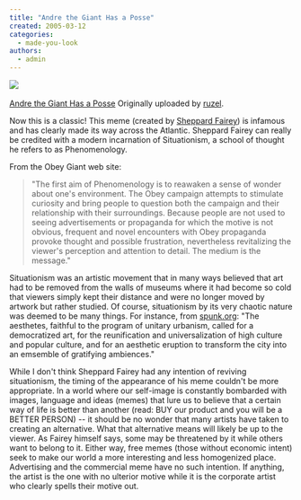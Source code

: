 ```yaml
---
title: "Andre the Giant Has a Posse"
created: 2005-03-12
categories: 
  - made-you-look
authors: 
  - admin
---
```


[![](assets/images/6203559_9c12d44f16_m.jpg)](http://www.flickr.com/photos/58454155@N00/6203559/ "photo sharing") 

[Andre the Giant Has a Posse](http://www.flickr.com/photos/58454155@N00/6203559/) Originally uploaded by [ruzel](http://www.flickr.com/people/58454155@N00/).

Now this is a classic! This meme (created by [Sheppard Fairey](http://www.obeygiant.com/)) is infamous and has clearly made its way across the Atlantic. Sheppard Fairey can really be credited with a modern incarnation of Situationism, a school of thought he refers to as Phenomenology.

From the Obey Giant web site:

> "The first aim of Phenomenology is to reawaken a sense of wonder about one's environment. The Obey campaign attempts to stimulate curiosity and bring people to question both the campaign and their relationship with their surroundings. Because people are not used to seeing advertisements or propaganda for which the motive is not obvious, frequent and novel encounters with Obey propaganda provoke thought and possible frustration, nevertheless revitalizing the viewer's perception and attention to detail. The medium is the message."

Situationism was an artistic movement that in many ways believed that art had to be removed from the walls of museums where it had become so cold that viewers simply kept their distance and were no longer moved by artwork but rather studied. Of course, situationism by its very chaotic nature was deemed to be many things. For instance, from [spunk.org](http://www.spunk.org/library/writers/black/sp001671.html): "The aesthetes, faithful to the program of unitary urbanism, called for a democratized art, for the reunification and universalization of high culture and popular culture, and for an aesthetic eruption to transform the city into an emsemble of gratifying ambiences."

While I don't think Sheppard Fairey had any intention of reviving situationism, the timing of the appearance of his meme couldn't be more appropriate. In a world where our self-image is constantly bombarded with images, language and ideas (memes) that lure us to believe that a certain way of life is better than another (read: BUY our product and you will be a BETTER PERSON) -- it should be no wonder that many artists have taken to creating an alternative. What that alternative means will likely be up to the viewer. As Fairey himself says, some may be threatened by it while others want to belong to it. Either way, free memes (those without economic intent) seek to make our world a more interesting and less homogenized place. Advertising and the commercial meme have no such intention. If anything, the artist is the one with no ulterior motive while it is the corporate artist who clearly spells their motive out.
